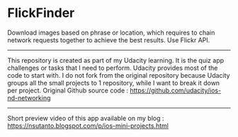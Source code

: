 # FlickFinder

Download images based on phrase or location, which requires to chain network requests together to achieve the best results. Use Flickr API.

*****
This repository is created as part of my Udacity learning. It is the quiz app challenges or tasks that I need to perform. Udacity provides most of the code to start with. I do not fork from the original repository because Udacity groups all the small projects to 1 repository, while I want to break it down per project. Original Github source code : https://github.com/udacity/ios-nd-networking
*****
Short preview video of this app available on my blog : https://nsutanto.blogspot.com/p/ios-mini-projects.html
